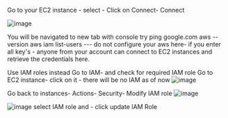 Go to your EC2 instance - select - Click on Connect- Connect

![image](https://user-images.githubusercontent.com/107784718/212468045-97f12fb0-0616-40fe-bbbc-e2f540207e53.png)

You will be navigated to new tab with console
try ping google.com
aws --version
aws iam list-users  --- do not configure your aws here- if you enter all key's - anyone from your account can connect to EC2 instances and retrieve the credentials here. 

Use IAM roles instead
Go to IAM- and check for required IAM role
Go to EC2 instance- click on it - there will be no IAM as of now
![image](https://user-images.githubusercontent.com/107784718/212468272-40a35599-dd93-45a8-8454-b936c221437f.png)

Go back to instances- Actions- Security- Modify IAM role
![image](https://user-images.githubusercontent.com/107784718/212468303-c3a65c08-056d-4a07-9693-897329bc00f3.png)

![image](https://user-images.githubusercontent.com/107784718/212468321-c9a20d0b-8650-447b-9fa4-c8bb3c954418.png)
select IAM role and - click update IAM Role

